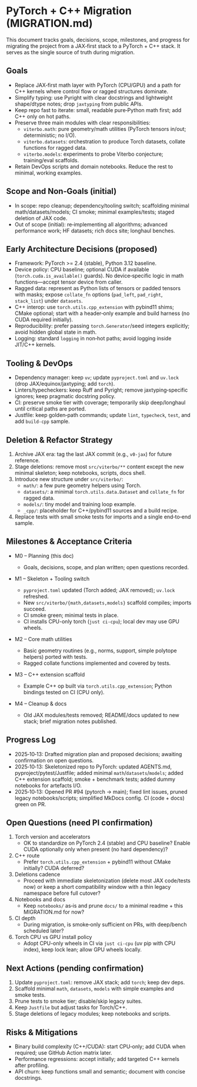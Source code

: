 # PyTorch + C++ Migration (MIGRATION.md)

This document tracks goals, decisions, scope, milestones, and progress for migrating the project from a JAX‑first stack to a PyTorch + C++ stack. It serves as the single source of truth during migration.

## Goals

- Replace JAX‑first math layer with PyTorch (CPU/GPU) and a path for C++ kernels where control flow or ragged structures dominate.
- Simplify typing: use Pyright with clear docstrings and lightweight shape/dtype notes; drop `jaxtyping` from public APIs.
- Keep repo fast to iterate: small, readable pure‑Python math first; add C++ only on hot paths.
- Preserve three main modules with clear responsibilities:
  - `viterbo.math`: pure geometry/math utilities (PyTorch tensors in/out; deterministic; no I/O).
  - `viterbo.datasets`: orchestration to produce Torch datasets, collate functions for ragged data.
  - `viterbo.models`: experiments to probe Viterbo conjecture; training/eval scaffolds.
- Retain DevOps scripts and domain notebooks. Reduce the rest to minimal, working examples.

## Scope and Non‑Goals (initial)

- In scope: repo cleanup; dependency/tooling switch; scaffolding minimal math/datasets/models; CI smoke; minimal examples/tests; staged deletion of JAX code.
- Out of scope (initial): re‑implementing all algorithms; advanced performance work; HF datasets; rich docs site; longhaul benches.

## Early Architecture Decisions (proposed)

- Framework: PyTorch >= 2.4 (stable), Python 3.12 baseline.
- Device policy: CPU baseline; optional CUDA if available (`torch.cuda.is_available()` guards). No device‑specific logic in math functions—accept tensor device from caller.
- Ragged data: represent as Python lists of tensors or padded tensors with masks; expose `collate_fn` options (`pad_left`, `pad_right`, `stack_list`) under `datasets`.
- C++ interop: use `torch.utils.cpp_extension` with pybind11 shims; CMake optional; start with a header‑only example and build harness (no CUDA required initially).
- Reproducibility: prefer passing `torch.Generator`/seed integers explicitly; avoid hidden global state in math.
- Logging: standard `logging` in non‑hot paths; avoid logging inside JIT/C++ kernels.

## Tooling & DevOps

- Dependency manager: keep `uv`; update `pyproject.toml` and `uv.lock` (drop JAX/equinox/jaxtyping; add `torch`).
- Linters/typecheckers: keep Ruff and Pyright; remove jaxtyping‑specific ignores; keep pragmatic docstring policy.
- CI: preserve smoke tier with coverage; temporarily skip deep/longhaul until critical paths are ported.
- Justfile: keep golden‑path commands; update `lint`, `typecheck`, `test`, and add `build-cpp` sample.

## Deletion & Refactor Strategy

1) Archive JAX era: tag the last JAX commit (e.g., `v0-jax`) for future reference.
2) Stage deletions: remove most `src/viterbo/**` content except the new minimal skeleton; keep notebooks, scripts, docs shell.
3) Introduce new structure under `src/viterbo/`:
   - `math/`: a few pure geometry helpers using Torch.
   - `datasets/`: a minimal `torch.utils.data.Dataset` and `collate_fn` for ragged data.
   - `models/`: tiny model and training loop example.
   - `_cpp/`: placeholder for C++/pybind11 sources and a build recipe.
4) Replace tests with small smoke tests for imports and a single end‑to‑end sample.

## Milestones & Acceptance Criteria

- M0 – Planning (this doc)
  - Goals, decisions, scope, and plan written; open questions recorded.

- M1 – Skeleton + Tooling switch
  - `pyproject.toml` updated (Torch added; JAX removed); `uv.lock` refreshed.
  - New `src/viterbo/{math,datasets,models}` scaffold compiles; imports succeed.
  - CI smoke green; minimal tests in place.
  - CI installs CPU-only torch (`just ci-cpu`); local dev may use GPU wheels.

- M2 – Core math utilities
  - Basic geometry routines (e.g., norms, support, simple polytope helpers) ported with tests.
  - Ragged collate functions implemented and covered by tests.

- M3 – C++ extension scaffold
  - Example C++ op built via `torch.utils.cpp_extension`; Python bindings tested on CI (CPU only).

- M4 – Cleanup & docs
  - Old JAX modules/tests removed; README/docs updated to new stack; brief migration notes published.

## Progress Log

- 2025‑10‑13: Drafted migration plan and proposed decisions; awaiting confirmation on open questions.
- 2025‑10‑13: Skeletonized repo to PyTorch: updated AGENTS.md, pyproject/pytest/Justfile; added minimal `math`/`datasets`/`models`; added C++ extension scaffold; smoke + benchmark tests; added dummy notebooks for artefacts I/O.
- 2025‑10‑13: Opened PR #94 (pytorch → main); fixed lint issues, pruned legacy notebooks/scripts; simplified MkDocs config. CI (code + docs) green on PR.

## Open Questions (need PI confirmation)

1. Torch version and accelerators
   - OK to standardize on PyTorch 2.4 (stable) and CPU baseline? Enable CUDA optionally only when present (no hard dependency)?
2. C++ route
   - Prefer `torch.utils.cpp_extension` + pybind11 without CMake initially? CUDA deferred?
3. Deletions cadence
   - Proceed with immediate skeletonization (delete most JAX code/tests now) or keep a short compatibility window with a thin legacy namespace before full cutover?
4. Notebooks and docs
   - Keep `notebooks/` as‑is and prune `docs/` to a minimal readme + this MIGRATION.md for now?
5. CI depth
   - During migration, is smoke‑only sufficient on PRs, with deep/bench scheduled later?
6. Torch CPU vs GPU install policy
   - Adopt CPU-only wheels in CI via `just ci-cpu` (uv pip with CPU index), keep lock lean; allow GPU wheels locally.

## Next Actions (pending confirmation)

1. Update `pyproject.toml`: remove JAX stack; add `torch`; keep dev deps.
2. Scaffold minimal `math`, `datasets`, `models` with simple examples and smoke tests.
3. Prune tests to smoke tier; disable/skip legacy suites.
4. Keep `Justfile` but adjust tasks for Torch/C++.
5. Stage deletions of legacy modules; keep notebooks and scripts.

## Risks & Mitigations

- Binary build complexity (C++/CUDA): start CPU‑only; add CUDA when required; use GitHub Action matrix later.
- Performance regressions: accept initially; add targeted C++ kernels after profiling.
- API churn: keep functions small and semantic; document with concise docstrings.
